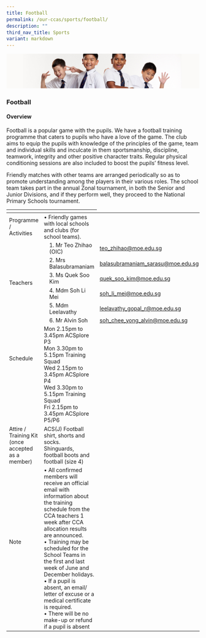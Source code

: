 ```yaml
---
title: Football
permalink: /our-ccas/sports/football/
description: ""
third_nav_title: Sports
variant: markdown
---
```

![](/images/Sub-banner2.jpg)

### Football

#### Overview

Football is a popular game with the pupils. We have a football training programme that caters to pupils who have a love of the game. The club aims to equip the pupils with knowledge of the principles of the game, team and individual skills and inculcate in them sportsmanship, discipline, teamwork, integrity and other positive character traits. Regular physical conditioning sessions are also included to boost the pupils’ fitness level.

  

Friendly matches with other teams are arranged periodically so as to promote understanding among the players in their various roles. The school team takes part in the annual Zonal tournament, in both the Senior and Junior Divisions, and if they perform well, they proceed to the National Primary Schools tournament.

<table><thead><tr><th></th><th></th><th></th></tr></thead><tbody><tr><td>Programme / <br>Activities</td><td colspan="2"> • Friendly games with local schools and clubs (for school teams).</td></tr><tr><td rowspan="6" colspan="2">Teachers</td><td>1. Mr Teo Zhihao (OIC)</td><td><a href="mailto:teo_zhihao@moe.edu.sg">teo_zhihao@moe.edu.sg</a></td></tr><tr><td>2. Mrs Balasubramaniam</td><td><a href="mailto:balasubramaniam_sarasu@moe.edu.sg">balasubramaniam_sarasu@moe.edu.sg</a></td></tr><tr><td>3. Ms Quek Soo Kim</td><td><a href="mailto:quek_soo_kim@moe.edu.sg">quek_soo_kim@moe.edu.sg</a></td></tr><tr><td>4. Mdm Soh Li Mei</td><td><a href="mailto:soh_li_mei@moe.edu.sg">soh_li_mei@moe.edu.sg</a></td></tr><tr><td>5. Mdm Leelavathy</td><td><a href="mailto:leelavathy_gopal_r@moe.edu.sg">leelavathy_gopal_r@moe.edu.sg</a></td></tr><tr><td>6. Mr Alvin Soh</td><td><a href="mailto:soh_chee_yong_alvin@moe.edu.sg">soh_chee_yong_alvin@moe.edu.sg</a></td></tr><tr><td>Schedule<br><br><br><br><br><br></td><td colspan="2">Mon 2.15pm to 3.45pm ACSplore P3<br>Mon 3.30pm to 5.15pm Training Squad<br>Wed 2.15pm to 3.45pm ACSplore P4<br>Wed 3.30pm to 5.15pm Training Squad<br>Fri 2.15pm to 3.45pm ACSplore P5/P6</td></tr><tr><td>Attire / Training Kit (once accepted as a member)</td><td colspan="2">ACS(J) Football shirt, shorts and socks.<br>Shinguards, football boots and football (size 4)</td></tr><tr><td>Note<br><br><br></td><td colspan="2">• All confirmed members will receive an official email with information about the training schedule from the CCA teachers 1 week after CCA allocation results are announced.<br>• Training may be scheduled for the School Teams in the first and last week of June and December holidays.<br>• If a pupil is absent, an email/ letter of excuse or a medical certificate is required.<br>• There will be no make-up or refund if a pupil is absent</td></tr></tbody></table>